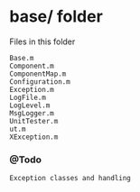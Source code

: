 # base/ folder

Files in this folder

    Base.m
    Component.m
    ComponentMap.m
    Configuration.m
    Exception.m
    LogFile.m
    LogLevel.m
    MsgLogger.m
    UnitTester.m
    ut.m
    XException.m

### @Todo

    Exception classes and handling

